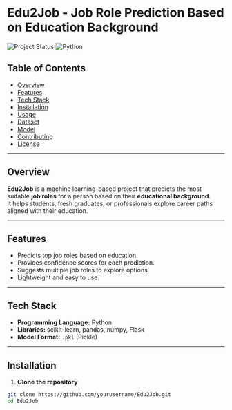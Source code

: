 # Edu2Job - Job Role Prediction Based on Education Background

![Project Status](https://img.shields.io/badge/Status-Development-yellow) ![Python](https://img.shields.io/badge/Python-3.10-blue)

## Table of Contents
- [Overview](#overview)  
- [Features](#features)  
- [Tech Stack](#tech-stack)  
- [Installation](#installation)  
- [Usage](#usage)  
- [Dataset](#dataset)  
- [Model](#model)  
- [Contributing](#contributing)  
- [License](#license)  

---

## Overview
**Edu2Job** is a machine learning-based project that predicts the most suitable **job roles** for a person based on their **educational background**.  
It helps students, fresh graduates, or professionals explore career paths aligned with their education.

---

## Features
- Predicts top job roles based on education.  
- Provides confidence scores for each prediction.  
- Suggests multiple job roles to explore options.  
- Lightweight and easy to use.  

---

## Tech Stack
- **Programming Language:** Python  
- **Libraries:** scikit-learn, pandas, numpy, Flask  
- **Model Format:** `.pkl` (Pickle)  

---

## Installation
1. **Clone the repository**  
```bash
git clone https://github.com/yourusername/Edu2Job.git
cd Edu2Job
